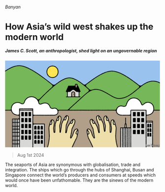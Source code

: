 ###### Banyan

# How Asia’s wild west shakes up the modern world 

##### James C. Scott, an anthropologist, shed light on an ungovernable region 

![image](images/20240803_ASD000.jpg) 

> Aug 1st 2024 

The seaports of Asia are synonymous with globalisation, trade and integration. The ships which go through the hubs of Shanghai, Busan and Singapore connect the world’s producers and consumers at speeds which would once have been unfathomable. They are the sinews of the modern world. 

